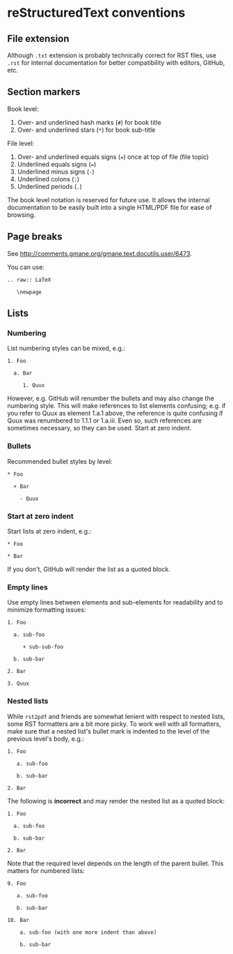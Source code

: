 # reStructuredText conventions

## File extension

Although `.txt` extension is probably technically correct for RST files,
use `.rst` for internal documentation for better compatibility with
editors, GitHub, etc.

## Section markers

Book level:

1.  Over- and underlined hash marks (`#`) for book title
2.  Over- and underlined stars (`*`) for book sub-title

File level:

1.  Over- and underlined equals signs (`=`) once at top of file (file
    topic)
2.  Underlined equals signs (`=`)
3.  Underlined minus signs (`-`)
4.  Underlined colons (`:`)
5.  Underlined periods (`.`)

The book level notation is reserved for future use. It allows the
internal documentation to be easily built into a single HTML/PDF file
for ease of browsing.

## Page breaks

See <http://comments.gmane.org/gmane.text.docutils.user/6473>.

You can use:

    .. raw:: LaTeX

       \newpage

## Lists

### Numbering

List numbering styles can be mixed, e.g.:

    1. Foo

      a. Bar

         1. Quux

However, e.g. GitHub will renumber the bullets and may also change the
numbering style. This will make references to list elements confusing;
e.g. if you refer to Quux as element 1.a.1 above, the reference is quite
confusing if Quux was renumbered to 1.1.1 or 1.a.iii. Even so, such
references are sometimes necessary, so they can be used. Start at zero
indent.

### Bullets

Recommended bullet styles by level:

    * Foo

      + Bar

        - Quux

### Start at zero indent

Start lists at zero indent, e.g.:

    * Foo

    * Bar

If you don\'t, GitHub will render the list as a quoted block.

### Empty lines

Use empty lines between elements and sub-elements for readability and to
minimize formatting issues:

    1. Foo

      a. sub-foo

         + sub-sub-foo

      b. sub-bar

    2. Bar

    3. Quux

### Nested lists

While `rst2pdf` and friends are somewhat lenient with respect to nested
lists, some RST formatters are a bit more picky. To work well with all
formatters, make sure that a nested list\'s bullet mark is indented to
the level of the previous level\'s body, e.g.:

    1. Foo

       a. sub-foo

       b. sub-bar

    2. Bar

The following is **incorrect** and may render the nested list as a
quoted block:

    1. Foo

      a. sub-foo

      b. sub-bar

    2. Bar

Note that the required level depends on the length of the parent bullet.
This matters for numbered lists:

    9. Foo

       a. sub-foo

       b. sub-bar

    10. Bar

        a. sub-foo (with one more indent than above)

        b. sub-bar
